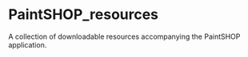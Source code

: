 # PaintSHOP_resources
A collection of downloadable resources accompanying the PaintSHOP application.
